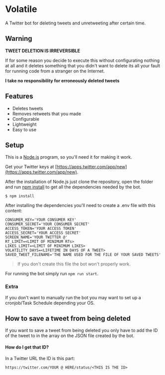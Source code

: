 # Volatile
A Twitter bot for deleting tweets and unretweeting after certain time.

## Warning
__TWEET DELETION IS IRREVERSIBLE__

If for some reason you decide to execute this without configurating nothing at all and it deletes something that you didn't want to delete its all your fault for running code from a stranger on the Internet.

__I take no responsibility for erroneously deleted tweets__

## Features
* Deletes tweets
* Removes retweets that you made
* Configurable
* Lightweight
* Easy to use

## Setup
This is a [Node.js](https://nodejs.org/en/) program, so you'll need it for making it work.

Get your Twitter keys at [https://apps.twitter.com/app/new](https://apps.twitter.com/app/new).

After the installation of Node.js just clone the repository, open the folder and run [npm install](https://docs.npmjs.com/downloading-and-installing-packages-locally) to get all the dependencies needed by the bot.

`$ npm install`

After installing the dependencies you'll need to create a .env file with this content:
```
CONSUMER_KEY='YOUR CONSUMER KEY'
CONSUMER_SECRET='YOUR CONSUMER SECRET'
ACCESS_TOKEN='YOUR ACCESS TOKEN'
ACCESS_SECRET='YOUR ACCESS SECRET'
SCREEN_NAME='YOUR TWITTER @'
RT_LIMIT=<LIMIT OF MINIMUM RTs>
LIKES_LIMIT=<LIMIT OF MINIMUM LIKES>
VOLATILITY_DAYS=<LIFETIME IN DAYS OF A TWEET>
SAVED_TWEET_FILENAME='THE NAME USED FOR THE FILE OF YOUR SAVED TWEETS'
```
>If you don't create this file the bot won't properly work.

For running the bot simply run `npm run start`.

### Extra
If you don't want to manually run the bot you may want to set up a cronjob/Task Schedule depending your OS.

## How to save a tweet from being deleted
If you want to save a tweet from being deleted you only have to add the ID of the tweet to in the array on the JSON file created by the bot.

#### How do I get that ID?
In a Twitter URL the ID is this part:

`https://twitter.com/YOUR @ HERE/status/<THIS IS THE ID>`

